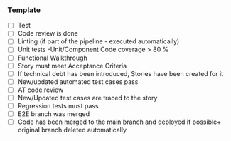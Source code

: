 ### Template
- [ ] Test
- [ ] Code review is done
- [ ] Linting (if part of the pipeline - executed automatically)
- [ ] Unit tests -Unit/Component Code coverage > 80 %
- [ ] Functional Walkthrough
- [ ] Story must meet Acceptance Criteria
- [ ] If technical debt has been introduced, Stories have been created for it
- [ ] New/updated automated test cases pass
- [ ] AT code review
- [ ] New/Updated test cases are traced to the story
- [ ] Regression tests must pass
- [ ] E2E branch was merged
- [ ] Code has been merged to the main branch and deployed if possible+ original branch deleted automatically 
